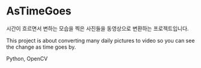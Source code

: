 # AsTimeGoes
시간이 흐르면서 변하는 모습을 찍은 사진들을 동영상으로 변환하는 프로젝트입니다.
<p></p>
This project is about converting many daily pictures to video so you can see the change as time goes by.

Python, OpenCV
